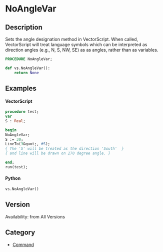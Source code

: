 # NoAngleVar

## Description
Sets the angle designation method in VectorScript. When called, VectorScript will treat language symbols which can be interpreted as direction angles (e.g., N, S, NW, SE) as as angles, rather than as variables.

```pascal
PROCEDURE NoAngleVar;
```

```python
def vs.NoAngleVar():
    return None
```

## Examples
#### VectorScript ####
```pascal
procedure test;
var
S : Real;

begin
NoAngleVar;
S := 30;
LineTo(3&quot;, #S);
{ The 'S' will be treated as the direction 'South'  }
{ and line will be drawn on 270 degree angle. }

end;
run(test);
```
#### Python ####
```python
vs.NoAngleVar()
```

## Version
Availability: from All Versions

## Category
* [Command](../Categories/Command.md)
